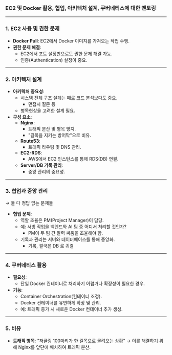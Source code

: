 ### EC2 및 Docker 활용, 협업, 아키텍처 설계, 쿠버네티스에 대한 멘토링 

---

### 1. **EC2 사용 및 권한 문제**

- **Docker Pull**: EC2에서 Docker 이미지를 가져오는 작업 수행.
- **권한 문제 해결**:
    - EC2에서 포트 설정만으로도 권한 문제 해결 가능.
    - 인증(Authentication) 설정이 중요.

---

### 2. **아키텍처 설계**

- **아키텍처 중요성**:
    - 시스템 전체 구조 설계는 때로 코드 분석보다도 중요.
        - 면접시 질문 등
    - 병목현상을 고려한 설계 필요.
- **구성 요소**:
    - **Nginx**:
        - 트래픽 분산 및 병목 방지.
        - "길목을 지키는 방어막"으로 비유.
    - **Route53**:
        - 트래픽 라우팅 및 DNS 관리.
    - **EC2-RDS**:
        - AWS에서 EC2 인스턴스를 통해 RDS(DB) 연결.
    - **Server/DB 기록 관리**:
        - 중앙 관리의 중요성.

---

### 3. **협업과 중앙 관리**

→ 둘 다 정답 없는 문제들

- **협업 문제**:
    - 역할 조율은 PM(Project Manager)이 담당.
    - 예: 서빙 작업을 백엔드와 AI 팀 중 어디서 처리할 것인가?
        - PM이 두 팀 간 알력 싸움을 조율해야 함.
    - 기록과 관리는 서버와 데이터베이스를 통해 중앙화.
        - 기록, 결국은 DB 로 귀결

---

### 4. **쿠버네티스 활용**

- **필요성**:
    - 단일 Docker 컨테이너로 처리하기 어렵거나 확장성이 필요한 경우.
- **기능**:
    - Container Orchestration(컨테이너 조정).
    - Docker 컨테이너를 유연하게 확장 및 관리.
    - 예: 트래픽 증가 시 새로운 Docker 컨테이너 추가 생성.

---

### 5. **비유**

- **트래픽 병목**: "저글링 100마리가 한 길목으로 몰려오는 상황" → 이를 해결하기 위해 Nginx를 앞단에 배치하여 트래픽 분산.